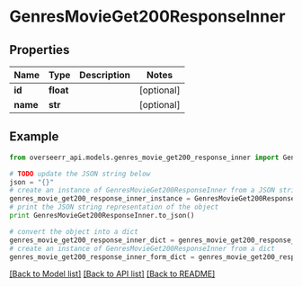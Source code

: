 # GenresMovieGet200ResponseInner


## Properties
Name | Type | Description | Notes
------------ | ------------- | ------------- | -------------
**id** | **float** |  | [optional] 
**name** | **str** |  | [optional] 

## Example

```python
from overseerr_api.models.genres_movie_get200_response_inner import GenresMovieGet200ResponseInner

# TODO update the JSON string below
json = "{}"
# create an instance of GenresMovieGet200ResponseInner from a JSON string
genres_movie_get200_response_inner_instance = GenresMovieGet200ResponseInner.from_json(json)
# print the JSON string representation of the object
print GenresMovieGet200ResponseInner.to_json()

# convert the object into a dict
genres_movie_get200_response_inner_dict = genres_movie_get200_response_inner_instance.to_dict()
# create an instance of GenresMovieGet200ResponseInner from a dict
genres_movie_get200_response_inner_form_dict = genres_movie_get200_response_inner.from_dict(genres_movie_get200_response_inner_dict)
```
[[Back to Model list]](../README.md#documentation-for-models) [[Back to API list]](../README.md#documentation-for-api-endpoints) [[Back to README]](../README.md)


